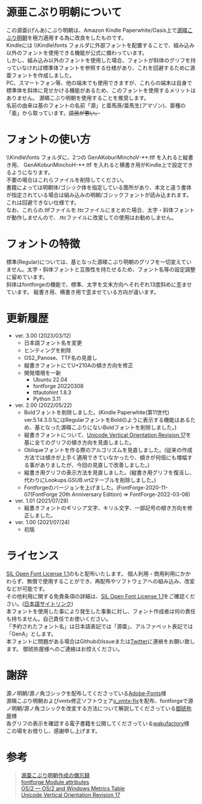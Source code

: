 # 源亜こぶり明朝について
この源亜(げんあ)こぶり明朝は、Amazon Kindle Paperwhite/Oasis上で[源暎こぶり明朝](https://okoneya.jp/font/genei-koburimin.html)を極力適用する為に改良をしたものです。  
Kindleには \\\\Kindle\\fonts フォルダに外部フォントを配置することで、組み込み以外のフォントを使用できる機能が公式に備わっています。  
しかし、組み込み以外のフォントを使用した場合、フォントが斜体のグリフを持っていなければ標準体フォントを参照する仕様があり、これを回避するために源亜フォントを作成しました。  
PC、スマートフォン等、他の端末でも使用できますが、これらの端末は自身で標準体を斜体に見せかける機能があるため、このフォントを使用するメリットはありません。
源暎こぶり明朝を使用することを推奨します。  
名前の由来は基のフォントの名前「源」と亜馬孫/亜馬生(アマゾン)、亜種の「亜」から取っています。<s>語呂が悪い。</s>  

# フォントの使い方
\\\\Kindle\\fonts フォルダに、2つの GenAKoburiMinchoV-\*\*.ttf を入れると縦書き用、 GenAKoburiMinchoH-\*\*.ttf を入れると横書き用がKindle上で設定できるようになります。  
不要の場合はこれらファイルを削除してください。  
書籍によっては明朝体/ゴシック体を指定している箇所があり、本文と違う書体が指定されている場合は組み込みの明朝/ゴシックフォントが読み込まれます。
これは回避できない仕様です。  
なお、これらの.ttfファイルを.ttcファイルにまとめた場合、太字・斜体フォントが動作しませんので、.ttcファイルに改変しての使用はお勧めしません。

# フォントの特徴  
標準(Regular)については、基となった源暎こぶり明朝のグリフを一切変えていません。太字・斜体フォントと互換性を持たせるため、フォント名等の設定調整に留めています。  
斜体はfontforgeの機能で、標準、太字を文末方向へそれぞれ13度斜めに歪ませています。
縦書き用、横書き用で歪ませている方向が違います。  

# 更新履歴  
- ver. 3.00 (2023/03/12)  
    - 日本語フォント名を変更  
    - ヒンティングを削除  
    - OS2_Panose、TTF名の見直し  
    - 縦書きフォントにてU+210Aの傾き方向を修正
    - 開発環境を一新  
        - Ubuntu 22.04  
        - fontforge 20220308  
        - ttfautohint 1.8.3
        - Python 3.11
- ver. 2.00 (2022/05/22)
    - Boldフォントを削除しました。(Kindle Paperwhite(第11世代) ver.5.14.3.0.1にはRegularフォントをBoldのように表示する機能はあるため、基となった源暎こぶりにないBoldフォントを削除しました。)  
    - 縦書きフォントについて、[Unicode Vertical Orientation Revision 17](https://unicode.org/Public/vertical/revision-17/VerticalOrientation-17.html)を基に全てのグリフの傾き方向を見直しました。  
    - Obliqueフォントを作る際のアルゴリズムを見直しました。(従来の作成方法では傾きが上手く適用できていなかったり、傾きが何倍にも増幅する事がありましたが、今回の見直しで改善しました。)  
    - 縦書き用グリフの表示方法を見直しました。(縦書き用グリフを復活し、代わりにLookups.GSUB.vrt2テーブルを削除しました。)  
    - Fontforgeのバージョンを上げました。(FontForge-2020-11-07(FontForge 20th Anniversary Edition) => FontForge-2022-03-08)
- ver. 1.01 (2021/07/29)
    - 縦書きフォントのギリシア文字、キリル文字、一部記号の傾き方向を修正しました。  
- ver. 1.00 (2021/07/24)
    - 初版  

# ライセンス
[SIL Open Font License 1.1](https://github.com/PermanentWave/GenA-Koburi-Mincho/blob/main/LICENSE_OFL.txt)のもと配布いたします。
個人利用・商用利用にかかわらず、無償で使用することができ、再配布やソフトウェアへの組み込み、改変などが可能です。  
その他利用に関する免責条項の詳細は、[SIL Open Font License 1.1](https://github.com/PermanentWave/GenA-Koburi-Mincho/blob/main/LICENSE_OFL.txt)をご確認ください。\([日本語サイトリンク](https://licenses.opensource.jp/OFL-1.1/OFL-1.1.html)\)  
本フォントを使用した事により発生した事象に対し、フォント作成者は何の責任も持ちません。自己責任でお使いください。  
「予約されたフォント名」は日本語表記では「源亜」、アルファベット表記では「GenA」とします。  
本フォントに問題がある場合はGithubのIssueまたは[Twitter](https://twitter.com/O_PermanentWave)に連絡をお願い致します。
御琥祢屋様へのご連絡はお控えください。  

# 謝辞
源ノ明朝/源ノ角ゴシックを配布してくださっている[Adobe-Fonts](https://github.com/adobe-fonts)様  
源暎こぶり明朝およびvmtx修正ソフトウェア[o_vmtx-fix](https://okoneya.jp/font/knowhow.html)を配布、fontforgeで源ノ明朝/源ノ角ゴシックを改変する方法について解説してくださっている[御琥祢屋](https://okoneya.jp/)様  
各グリフの表示を確認する電子書籍を公開してくださっている[wakufactory](https://wakufactory.jp/densho/font/mojitest.html)様  
この場をお借りし、感謝申し上げます。

# 参考
> [源亜こぶり明朝作成の備忘録](https://permanentwave.github.io/2021/07/24/2021-07-24-01/)  
> [fontforge Module attributes](https://fontforge.org/docs/scripting/python/fontforge.html)  
> [OS/2 — OS/2 and Windows Metrics Table](https://docs.microsoft.com/en-us/typography/opentype/spec/os2)  
> [Unicode Vertical Orientation Revision 17](https://unicode.org/Public/vertical/revision-17/VerticalOrientation-17.html)
